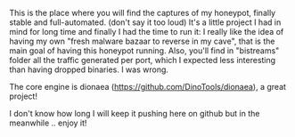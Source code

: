 This is the place where you will find the captures of my honeypot, finally stable and full-automated. (don't say it too loud)
It's a little project I had in mind for long time and finally I had the time to run it: I really like the idea of having my own
"fresh malware bazaar to reverse in my cave", that is the main goal of having this honeypot running.
Also, you'll find in "bistreams" folder all the traffic generated per port, which I expected less interesting than having 
dropped binaries. I was wrong.

The core engine is dionaea (https://github.com/DinoTools/dionaea), a great project!

I don't know how long I will keep it pushing here on github but in the meanwhile .. enjoy it!
